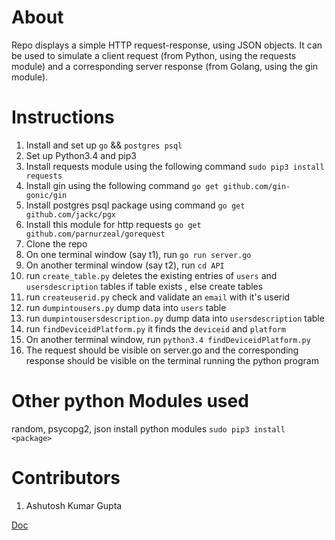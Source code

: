About
=====
Repo displays a simple HTTP request-response, using JSON objects. It can be used to simulate a client request (from Python, using the requests module) and a corresponding server response (from Golang, using the gin module).

Instructions
=============
1. Install and set up `go` && `postgres psql` 
2. Set up Python3.4 and pip3
3. Install requests module using the following command `sudo pip3 install requests`
4. Install gin using the following command `go get github.com/gin-gonic/gin`
5. Install postgres psql package using command `go get github.com/jackc/pgx`
6. Install this module for http requests `go get github.com/parnurzeal/gorequest`
7. Clone the repo
8. On one terminal window (say t1), run `go run server.go`
9. On another terminal window (say t2), run `cd API`  
10. run `create_table.py`   deletes the existing entries of `users` and `usersdescription` tables if table exists , else create tables
11. run `createuserid.py`   check and validate an `email` with it's userid
12. run `dumpintousers.py`  dump data into `users` table
13. run `dumpintousersdescription.py` dump data into `usersdescription` table
14. run `findDeviceidPlatform.py`     it finds the `deviceid` and `platform`
11. On another terminal window, run `python3.4 findDeviceidPlatform.py`
12. The request should be visible on server.go and the corresponding response should be visible on the terminal running the python program

Other python Modules used
=========================
  random, psycopg2, json
  install python modules `sudo pip3 install <package>`


Contributors
============
1. Ashutosh Kumar Gupta


[Doc](https://ashutoshcp.github.io/simulate-requests/)
